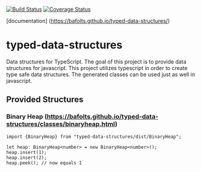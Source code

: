 [![Build Status](https://travis-ci.org/bafolts/typed-data-structures.svg?branch=master)](https://travis-ci.org/bafolts/typed-data-structures)
[![Coverage Status](https://coveralls.io/repos/github/bafolts/typed-data-structures/badge.svg?branch=master)](https://coveralls.io/github/bafolts/typed-data-structures?branch=master)

[documentation] (https://bafolts.github.io/typed-data-structures/)

# typed-data-structures
Data structures for TypeScript. The goal of this project is to provide data structures for javascript. This project utilizes typescript in order to create type safe data structures. The generated classes can be used just as well in javascript.

## Provided Structures

### Binary Heap (https://bafolts.github.io/typed-data-structures/classes/binaryheap.html)

```
import {BinaryHeap} from "typed-data-structures/dist/BinaryHeap";

let heap: BinaryHeap<number> = new BinaryHeap<number>();
heap.insert(1);
heap.insert(2);
heap.peek(); // now equals 1
```

